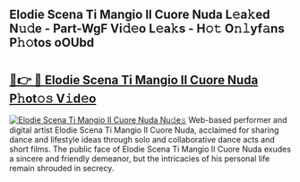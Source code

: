 ## Elodie Scena Ti Mangio Il Cuore Nuda L𝚎a𝚔ed N𝚞𝚍e - Part-WgF Vi𝚍𝚎o L𝚎a𝚔s - H𝚘𝚝 O𝚗𝚕yf𝚊ns P𝚑𝚘tos oOUbd

# <h2><a href="http://kf91cq4.oniu.top/?m=Elodie+Scena+Ti+Mangio+Il+Cuore+Nuda">🔗👉 🔴 Elodie Scena Ti Mangio Il Cuore Nuda P𝚑ot𝚘𝚜 V𝚒d𝚎o</a></h2>

[![Elodie Scena Ti Mangio Il Cuore Nuda Nu𝚍e𝚜](https://i.imgur.com/0qMVB7G.gif)](http://kf91cq4.oniu.top/?m=Elodie+Scena+Ti+Mangio+Il+Cuore+Nuda)
Web-based performer and digital artist Elodie Scena Ti Mangio Il Cuore Nuda, acclaimed for sharing dance and lifestyle ideas through solo and collaborative dance acts and short films. The public face of Elodie Scena Ti Mangio Il Cuore Nuda exudes a sincere and friendly demeanor, but the intricacies of his personal life remain shrouded in secrecy.  
